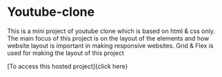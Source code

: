 # Youtube-clone
This is a mini project of youtube clone which is based on html & css only.
The main focus of this project is on the layout of the elements and how website layout is important in making responsive websites.
Grid & Flex is used for making the layout of this project

[To access this hosted project]{click here}
